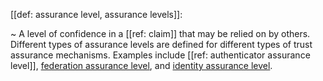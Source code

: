 [[def: assurance level, assurance levels]]:

~ A level of confidence in a [[ref: claim]] that may be relied on by others. Different types of assurance levels are defined for different types of trust assurance mechanisms. Examples include [[ref: authenticator assurance level]], [federation assurance level](federation-assurance-level), and [identity assurance level](identity-assurance-level).

